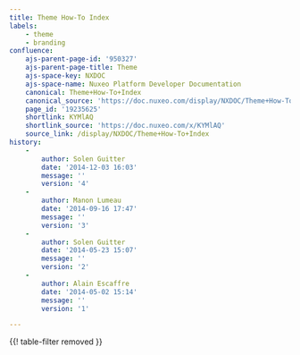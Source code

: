 ```yaml
---
title: Theme How-To Index
labels:
    - theme
    - branding
confluence:
    ajs-parent-page-id: '950327'
    ajs-parent-page-title: Theme
    ajs-space-key: NXDOC
    ajs-space-name: Nuxeo Platform Developer Documentation
    canonical: Theme+How-To+Index
    canonical_source: 'https://doc.nuxeo.com/display/NXDOC/Theme+How-To+Index'
    page_id: '19235625'
    shortlink: KYMlAQ
    shortlink_source: 'https://doc.nuxeo.com/x/KYMlAQ'
    source_link: /display/NXDOC/Theme+How-To+Index
history:
    - 
        author: Solen Guitter
        date: '2014-12-03 16:03'
        message: ''
        version: '4'
    - 
        author: Manon Lumeau
        date: '2014-09-16 17:47'
        message: ''
        version: '3'
    - 
        author: Solen Guitter
        date: '2014-05-23 15:07'
        message: ''
        version: '2'
    - 
        author: Alain Escaffre
        date: '2014-05-02 15:14'
        message: ''
        version: '1'

---
```

{{! table-filter removed }}